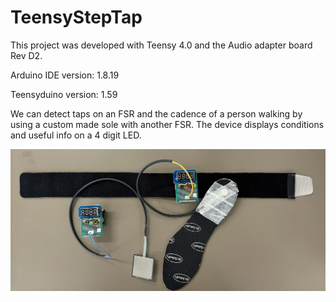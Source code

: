 # TeensyStepTap

This project was developed with Teensy 4.0 and the Audio adapter board Rev D2.

Arduino IDE version: 1.8.19

Teensyduino version: 1.59

We can detect taps on an FSR and the cadence of a person walking by using a custom made sole with another FSR. The device displays conditions and useful info on a 4 digit LED.

![custom shield](photos/deviceV1.jpg "Custom shield for the Teensy 4.0 and sensors")
